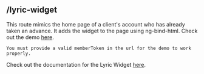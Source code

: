 /lyric-widget
------------------------

This route mimics the home page of a client's account who has already taken an advance. It adds the widget to the page using ng-bind-html.  Check out the demo [here](http://dev-vatm-demo.lyricfinancial.com/#/lyric-widget?memberToken=:memberToken).  

    You must provide a valid memberToken in the url for the demo to work properly.  

Check out the documentation for the Lyric Widget [here](!Lyric_Snippet/Lyric_Widget).